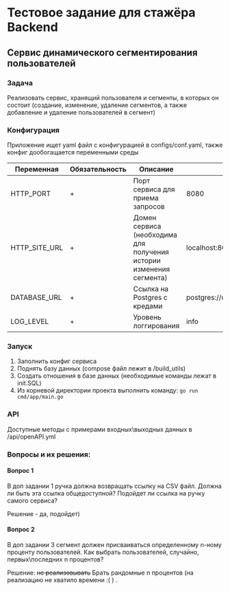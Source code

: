 # Тестовое задание для стажёра Backend

## Сервис динамического сегментирования пользователей

### Задача

Реализовать сервис, хранящий пользователя и сегменты, в которых он состоит (создание, изменение, удаление сегментов, а
также добавление и удаление пользователей в сегмент)

### Конфигурация

Приложение ищет yaml файл с конфигурацией в configs/conf.yaml,
также конфиг дообогащается переменными среды

| Переменная    | Обязательность | Описание                                                            | Пример значения                              |
|---------------|----------------|---------------------------------------------------------------------|----------------------------------------------|
| HTTP_PORT     | +              | Порт сервиса для приема запросов                                    | 8080                                         |
| HTTP_SITE_URL | +              | Домен сервиса (необходима для получения истории изменения сегмента) | localhost:8080                               |
| DATABASE_URL  | +              | Ссылка на Postgres c кредами                                        | postgres://user:pass@localhost:5432/postgres |
| LOG_LEVEL     | +              | Уровень логгирования                                                | info                                         |

### Запуск
1) Заполнить конфиг сервиса
2) Поднять базу данных (compose файл лежит в /build_utils)
3) Создать отношения в базе данных (необходимые команды лежат в init.SQL)
4) Из корневой директории проекта выполнить команду: `go run cmd/app/main.go`

### API
Доступные методы с примерами входных\выходных данных в /api/openAPI.yml

### Вопросы и их решения:
#### Вопрос 1
В доп задании 1 ручка должна возвращать ссылку на CSV файл. Должна ли быть эта ссылка общедоступной? Подойдет ли ссылка на ручку самого сервиса? 

Решение - да, подойдет)

#### Вопрос 2
В доп задании 3 сегмент должен присваиваться определенному n-ному проценту пользователей. Как выбрать пользователей, случайно, первых\последних n процентов?

Решение: ~~не реализовывать~~ Брать рандомные n процентов (на реализацию не хватило времени :( )
.